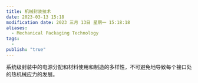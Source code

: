 ```yaml
---
title: 机械封装技术
date: 2023-03-13 15:18
modification date: 2023 三月 13日 星期一 15:18:18
aliases:
  - Mechanical Packaging Technology
tags:
  - 
publish: "true"
---
```


系统级封装中的电源分配和材料使用和制造的多样性，不可避免地导致每个接口处的热机械应力的发展。
